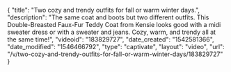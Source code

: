 {
    "title": "Two cozy and trendy outfits for fall or warm winter days.",
    "description": "The same coat  and boots but two different outfits.  This Double-Breasted Faux-Fur Teddy Coat from Kensie looks good with a midi sweater dress or with a sweater and jeans. Cozy, warm, and trendy all at the same time!",
    "videoid": "183829727",
    "date_created": "1542581366",
    "date_modified": "1546466792",
    "type": "captivate",
    "layout": "video",
    "url": "\/v\/two-cozy-and-trendy-outfits-for-fall-or-warm-winter-days\/183829727"
}